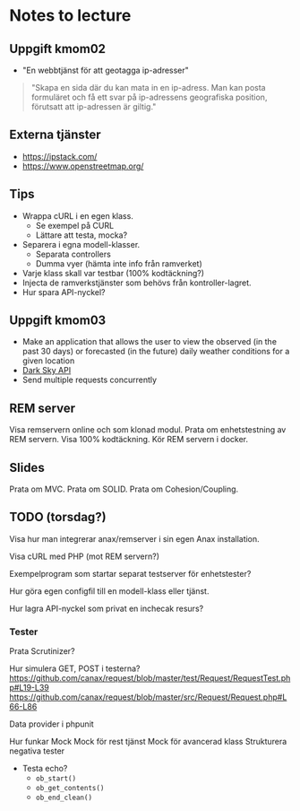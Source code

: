 Notes to lecture
========================



Uppgift kmom02
------------------------

* "En webbtjänst för att geotagga ip-adresser"
> "Skapa en sida där du kan mata in en ip-adress. Man kan posta formuläret och få ett svar på ip-adressens geografiska position, förutsatt att ip-adressen är giltig."



Externa tjänster
------------------------

* https://ipstack.com/
* https://www.openstreetmap.org/



Tips
------------------------

* Wrappa cURL i en egen klass.
    * Se exempel på CURL
    * Lättare att testa, mocka?
* Separera i egna modell-klasser.
    * Separata controllers
    * Dumma vyer (hämta inte info från ramverket)
* Varje klass skall var testbar (100% kodtäckning?)
* Injecta de ramverkstjänster som behövs från kontroller-lagret.
* Hur spara API-nyckel?



Uppgift kmom03
------------------------

* Make an application that allows the user to view the observed (in the past 30 days) or forecasted (in the future) daily weather conditions for a given location
* [Dark Sky API](https://darksky.net/dev/docs)
* Send multiple requests concurrently



REM server
----------------------

Visa remservern online och som klonad modul.
Prata om enhetstestning av REM servern.
Visa 100% kodtäckning.
Kör REM servern i docker.



Slides
----------------------

Prata om MVC.
Prata om SOLID.
Prata om Cohesion/Coupling.



TODO (torsdag?)
------------------

Visa hur man integrerar anax/remserver i sin egen Anax installation.

Visa cURL med PHP (mot REM servern?)

Exempelprogram som startar separat testserver för enhetstester?

Hur göra egen configfil till en modell-klass eller tjänst.

Hur lagra API-nyckel som privat en inchecak resurs?



### Tester

Prata Scrutinizer?

Hur simulera GET, POST i testerna?
https://github.com/canax/request/blob/master/test/Request/RequestTest.php#L19-L39
https://github.com/canax/request/blob/master/src/Request/Request.php#L66-L86

Data provider i phpunit

Hur funkar Mock
Mock för rest tjänst
Mock för avancerad klass
Strukturera negativa tester

* Testa echo?
    * `ob_start()`
    * `ob_get_contents()`
    * `ob_end_clean()`
